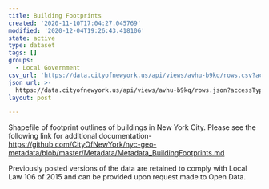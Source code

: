 ```yaml
---
title: Building Footprints
created: '2020-11-10T17:04:27.045769'
modified: '2020-12-04T19:26:43.418106'
state: active
type: dataset
tags: []
groups:
  - Local Government
csv_url: 'https://data.cityofnewyork.us/api/views/avhu-b9kq/rows.csv?accessType=DOWNLOAD'
json_url: >-
  https://data.cityofnewyork.us/api/views/avhu-b9kq/rows.json?accessType=DOWNLOAD
layout: post

---
```

Shapefile of footprint outlines of buildings in New York City. Please see the following link for additional documentation- https://github.com/CityOfNewYork/nyc-geo-metadata/blob/master/Metadata/Metadata_BuildingFootprints.md

Previously posted versions of the data are retained to comply with Local Law 106 of 2015 and can be provided upon request made to Open Data.
